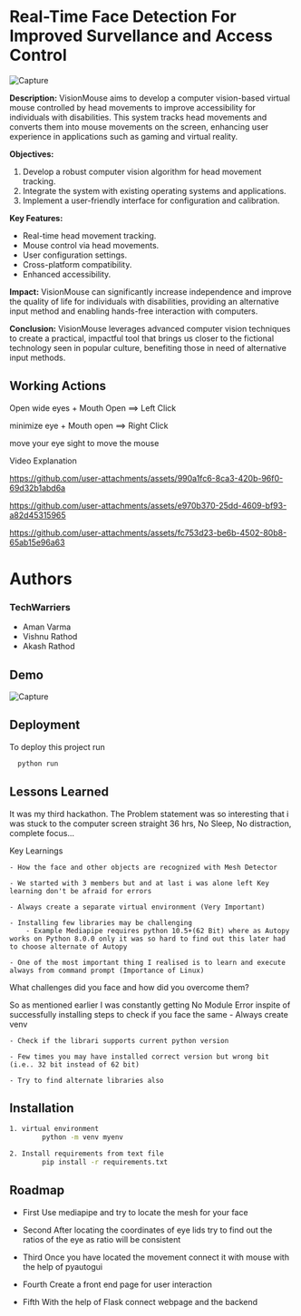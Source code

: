 
# Real-Time Face Detection For Improved Survellance and Access Control
![Capture](https://github.com/user-attachments/assets/f8d9b0e5-f3ca-40cf-9b86-c825842aad8b)

**Description:** VisionMouse aims to develop a computer vision-based virtual mouse controlled by head movements to improve accessibility for individuals with disabilities. This system tracks head movements and converts them into mouse movements on the screen, enhancing user experience in applications such as gaming and virtual reality.

**Objectives:**
1. Develop a robust computer vision algorithm for head movement tracking.
2. Integrate the system with existing operating systems and applications.
3. Implement a user-friendly interface for configuration and calibration.

**Key Features:**
- Real-time head movement tracking.
- Mouse control via head movements.
- User configuration settings.
- Cross-platform compatibility.
- Enhanced accessibility.

**Impact:** VisionMouse can significantly increase independence and improve the quality of life for individuals with disabilities, providing an alternative input method and enabling hands-free interaction with computers.

**Conclusion:** VisionMouse leverages advanced computer vision techniques to create a practical, impactful tool that brings us closer to the fictional technology seen in popular culture, benefiting those in need of alternative input methods.

## Working Actions

Open wide eyes + Mouth Open ==> Left Click

minimize eye + Mouth open ==> Right Click

move your eye sight to move the mouse

Video Explanation



https://github.com/user-attachments/assets/990a1fc6-8ca3-420b-96f0-69d32b1abd6a



https://github.com/user-attachments/assets/e970b370-25dd-4609-bf93-a82d45315965



https://github.com/user-attachments/assets/fc753d23-be6b-4502-80b8-65ab15e96a63



# Authors

### TechWarriers
- Aman Varma
- Vishnu Rathod
- Akash Rathod


## Demo

![Capture](https://github.com/user-attachments/assets/f8d9b0e5-f3ca-40cf-9b86-c825842aad8b)



## Deployment

To deploy this project run

```bash
  python run
```





## Lessons Learned
It was my third hackathon. The Problem statement was so interesting that i was stuck to the computer screen straight 36 hrs, No Sleep, No distraction, complete focus...

Key Learnings

    - How the face and other objects are recognized with Mesh Detector

    - We started with 3 members but and at last i was alone left Key learning don't be afraid for errors

    - Always create a separate virtual environment (Very Important)

    - Installing few libraries may be challenging
        - Example Mediapipe requires python 10.5+(62 Bit) where as Autopy works on Python 8.0.0 only it was so hard to find out this later had to choose alternate of Autopy 

    - One of the most important thing I realised is to learn and execute always from command prompt (Importance of Linux)

What challenges did you face and how did you overcome them?

So as mentioned earlier I was constantly getting No Module Error inspite of successfully installing 
    steps to check if you face the same 
    - Always create venv

    - Check if the librari supports current python version

    - Few times you may have installed correct version but wrong bit (i.e.. 32 bit instead of 62 bit)

    - Try to find alternate libraries also 


## Installation

```bash
1. virtual environment
        python -m venv myenv

2. Install requirements from text file
        pip install -r requirements.txt
```
    
## Roadmap

- First
    Use mediapipe and try to locate the mesh for your face

- Second
    After locating the coordinates of eye lids try to find out the ratios of the eye as ratio will be consistent 

- Third 
    Once you have located the movement connect it with mouse with the help of pyautogui

- Fourth 
    Create a front end page for user interaction

- Fifth 
    With the help of Flask connect webpage and the backend


